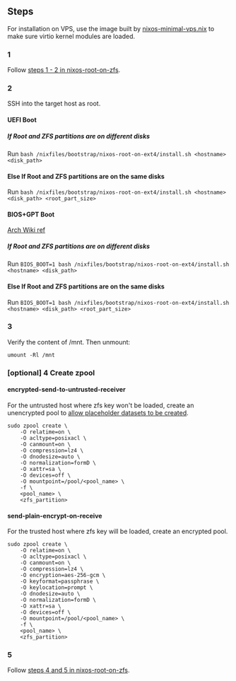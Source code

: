## Steps
For installation on VPS, use the image built by [nixos-minimal-vps.nix](../nixos-iso/nixos-minimal-vps.nix) to make sure virtio kernel modules are loaded.

### 1
Follow [steps 1 - 2 in nixos-root-on-zfs](../nixos-root-on-zfs/README.md#1).

### 2
SSH into the target host as root.

#### UEFI Boot
##### If Root and ZFS partitions are on different disks
Run `bash /nixfiles/bootstrap/nixos-root-on-ext4/install.sh <hostname> <disk_path>`

#### Else If Root and ZFS partitions are on the same disks
Run `bash /nixfiles/bootstrap/nixos-root-on-ext4/install.sh <hostname> <disk_path> <root_part_size>`

#### BIOS+GPT Boot
[Arch Wiki ref](https://wiki.archlinux.org/title/Partitioning#BIOS/GPT_layout_example)

##### If Root and ZFS partitions are on different disks
Run `BIOS_BOOT=1 bash /nixfiles/bootstrap/nixos-root-on-ext4/install.sh <hostname> <disk_path>`

#### Else If Root and ZFS partitions are on the same disks
Run `BIOS_BOOT=1 bash /nixfiles/bootstrap/nixos-root-on-ext4/install.sh <hostname> <disk_path> <root_part_size>`

### 3
Verify the content of /mnt. Then unmount:
```
umount -Rl /mnt
```

### [optional] 4 Create zpool
#### encrypted-send-to-untrusted-receiver
For the untrusted host where zfs key won't be loaded, create an unencrypted pool to [allow placeholder datasets to be created](https://zrepl.github.io/configuration/sendrecvoptions.html#placeholders).

```
sudo zpool create \
    -O relatime=on \
    -O acltype=posixacl \
    -O canmount=on \
    -O compression=lz4 \
    -O dnodesize=auto \
    -O normalization=formD \
    -O xattr=sa \
    -O devices=off \
    -O mountpoint=/pool/<pool_name> \
    -f \
    <pool_name> \
    <zfs_partition>
```

#### send-plain-encrypt-on-receive
For the trusted host where zfs key will be loaded, create an encrypted pool.

```
sudo zpool create \
    -O relatime=on \
    -O acltype=posixacl \
    -O canmount=on \
    -O compression=lz4 \
    -O encryption=aes-256-gcm \
    -O keyformat=passphrase \
    -O keylocation=prompt \
    -O dnodesize=auto \
    -O normalization=formD \
    -O xattr=sa \
    -O devices=off \
    -O mountpoint=/pool/<pool_name> \
    -f \
    <pool_name> \
    <zfs_partition>
```

### 5
Follow [steps 4 and 5 in nixos-root-on-zfs](../nixos-root-on-zfs/README.md#5).
